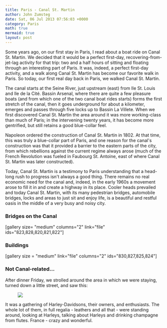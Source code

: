 ```yaml
---
title: Paris - Canal St. Martin
author: John Zumsteg
date: Sat, 06 Jul 2013 07:56:03 +0000
category: Paris
math: true
mermaid: true
layout: post
---
```

Some years ago, on our first stay in Paris, I read about a boat ride on Canal St. Martin. We decided that it would be a perfect first-day, recovering-from-jet-lag activity for that trip: two and a half hours of sitting and floating through an interesting part of Paris. It was, indeed, a perfect first-day activity, and a walk along Canal St. Martin has become our favorite walk in Paris. So today, our first real day back in Paris, we walked Canal St. Martin.

The canal starts at the Seine River, just upstream (east) from Ile St. Louis and Ile de la Cité. Bassin Arsenal, where there are quite a few pleasure boats (and from which one of the two canal boat rides starts) forms the first stretch of the canal, then it goes underground for about a kilometer, emerges and passes through five locks up to Bassin La Villete. When we first discovered Canal St. Martin the area around it was more working-class than much of Paris; in the intervening twenty years, it has become more gentrified, but still retains a good blue-collar feel.

Napoleon ordered the construction of Canal St. Martin in 1802. At that time, this was truly a blue-collar part of Paris, and one reason for the canal's construction was that it provided a barrier to the eastern parts of the city, from which rebellions against the current regime always arose (much of the French Revolution was fueled in Faubourg St. Antoine, east of where Canal St. Martin was later constructed). 

Today, Canal St. Martin is a testimony to Paris understanding that a head-long rush to progress isn't always a good thing. There remains no real economic need for the canal and, indeed, in the early 1960s a movement arose to  fill it in and create a highway in its place. Cooler heads prevailed and today Canal St. Martin, with its many pedestrian bridges, automobile bridges, locks and areas to just sit and enjoy life, is a beautiful and restful oasis in the middle of a very busy and noisy city.
<h3>Bridges on the Canal</h3>
[gallery size= "medium" columns="2" link="file" ids="823,828,820,821,822"]
<h3>Buildings</h3>
[gallery size = "medium" link="file" columns="2" ids="830,827,825,824"]
<h3>Not Canal-related...</H3>
After dinner Friday, we strolled around the area in which we were staying, turned down a little street, and saw this:
<figure>
	<img src="{{site.url}}/assets/images/2013/07/DSC03156.jpg"/>
	<figcaption></figcaption>
</figure>


It was a gathering of Harley-Davidsons, their owners, and enthusiasts. The whole lot of them, in full regalia - leathers and all that - were standing around, looking at Harleys, talking about Harleys and drinking champagne from flutes. France - crazy and wonderful.
